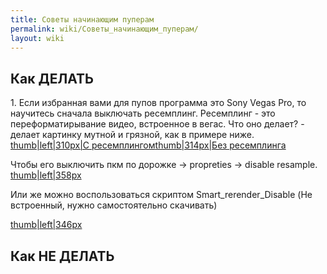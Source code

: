```yaml
---
title: Советы начинающим пуперам
permalink: wiki/Советы_начинающим_пуперам/
layout: wiki
---
```


## Как ДЕЛАТЬ

1\. Если избранная вами для пупов программа это Sony Vegas Pro, то
научитесь сначала выключать ресемплинг. Ресемплинг - это
переформатирывание видео, встроенное в вегас. Что оно делает? - делает
картинку мутной и грязной, как в примере ниже.  ​​​​
[thumb\|left\|310px\|С
ресемплингом](Файл:Resample.jpg "wikilink")[thumb\|314px\|Без
ресемплинга](Файл:Without.jpg "wikilink")

Чтобы его выключить пкм по дорожке -\> propreties -\> disable resample.
[thumb\|left\|358px](Файл:2018-04-21_17-13-28.png "wikilink")

Или же можно воспользоваться скриптом Smart_rerender_Disable (Не
встроенный, нужно самостоятельно скачивать)

[thumb\|left\|346px](Файл:2018-04-21_17-34-22.png "wikilink")

## Как НЕ ДЕЛАТЬ
